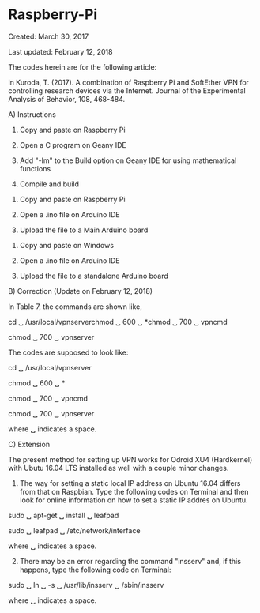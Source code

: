# Raspberry-Pi
Created: March 30, 2017

Last updated: February 12, 2018

The codes herein are for the following article:

in Kuroda, T. (2017). A combination of Raspberry Pi and SoftEther VPN for controlling research devices via the Internet. Journal of the Experimental Analysis of Behavior, 108, 468-484.


A) Instructions

<Files in C_Programs>
  
1) Copy and paste on Raspberry Pi

2) Open a C program on Geany IDE

3) Add "-lm" to the Build option on Geany IDE for using mathematical functions

4) Compile and build


<Files in Main_Arduino_Program>
  
1) Copy and paste on Raspberry Pi

2) Open a .ino file on Arduino IDE

3) Upload the file to a Main Arduino board


<Files in Standalone Arduino Programs>
  
1) Copy and paste on Windows

2) Open a .ino file on Arduino IDE

3) Upload the file to a standalone Arduino board


B) Correction (Update on February 12, 2018)


In Table 7, the commands are shown like,


cd ␣ /usr/local/vpnserverchmod ␣ 600 ␣ *chmod ␣ 700 ␣ vpncmd

chmod ␣ 700 ␣ vpnserver


The codes are supposed to look like:


cd ␣ /usr/local/vpnserver

chmod ␣ 600 ␣ *

chmod ␣ 700 ␣ vpncmd

chmod ␣ 700 ␣ vpnserver


where ␣ indicates a space.



C) Extension

The present method for setting up VPN works for Odroid XU4 (Hardkernel) with Ubutu 16.04 LTS installed as well with a couple minor changes.

1. The way for setting a static local IP address on Ubuntu 16.04 differs from that on Raspbian. Type the following codes on Terminal and then look for online information on how to set a static IP addres on Ubuntu.

sudo ␣ apt-get ␣ install ␣ leafpad

sudo ␣ leafpad ␣ /etc/network/interface


where ␣ indicates a space.

2. There may be an error regarding the command "insserv" and, if this happens, type the following code on Terminal:

sudo ␣ ln ␣ -s ␣ /usr/lib/insserv ␣ /sbin/insserv


where ␣ indicates a space.

